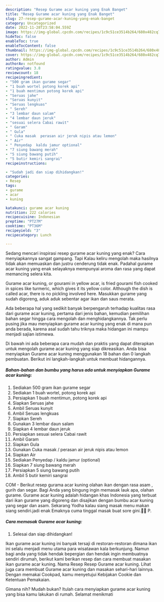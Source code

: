 ```yaml
---
description: "Resep Gurame acar kuning yang Enak Banget"
title: "Resep Gurame acar kuning yang Enak Banget"
slug: 27-resep-gurame-acar-kuning-yang-enak-banget
category: Uncategorized
date: 2022-11-28T23:58:04.559Z
image: https://img-global.cpcdn.com/recipes/1c9c51ce3514b264/680x482cq70/gurame-acar-kuning-foto-resep-utama.jpg
hideToc: false
enableToc: true
enableTocContent: false
thumbnail: https://img-global.cpcdn.com/recipes/1c9c51ce3514b264/680x482cq70/gurame-acar-kuning-foto-resep-utama.jpg
cover: https://img-global.cpcdn.com/recipes/1c9c51ce3514b264/680x482cq70/gurame-acar-kuning-foto-resep-utama.jpg
author: Admin
authorAv: notfound
ratingvalue: 3.8
reviewcount: 18
recipeingredient:
- "500 gram ikan gurame segar"
- "1 buah wortel potong korek api"
- "1 buah mentimun potong korek api"
- "Seruas jahe"
- "Seruas kunyit"
- "Seruas lengkuas"
- " Sereh"
- "3 lembar daun salam"
- "4 lembar daun jeruk"
- "sesuai selera Cabai rawit"
- " Garam"
- " Gula"
- " Cuka masak  perasan air jeruk nipis atau lemon"
- " Air"
- " Penyedap  kaldu jamur optional"
- "7 siung bawang merah"
- "5 siung bawang putih"
- "5 butir kemiri sangrai"
recipeinstructions:

- "Sudah jadi dan siap dihidangkan!"
categories:
- Resep
tags:
- gurame
- acar
- kuning

katakunci: gurame acar kuning 
nutrition: 222 calories
recipecuisine: Indonesian
preptime: "PT27M"
cooktime: "PT36M"
recipeyield: "3"
recipecategory: Lunch

---
```



Sedang mencari inspirasi resep gurame acar kuning yang enak? Cara menyiapkannya sangat gampang. Tapi Kalau keliru mengolah maka hasilnya tidak akan memuaskan dan justru cenderung tidak enak. Padahal gurame acar kuning yang enak selayaknya mempunyai aroma dan rasa yang dapat memancing selera kita.


Gurame acar kuning, or gourami in yellow acar, is fried gourami fish cooked in spices like turmeric, which gives it its yellow color. Although the dish is called acar, there is no pickling involved here. Masukkan gurame yang sudah digoreng, aduk aduk sebentar agar ikan dan saus merata.

Ada beberapa hal yang sedikit banyak berpengaruh terhadap kualitas rasa dari gurame acar kuning, pertama dari jenis bahan, kemudian pemilihan bahan segar hingga cara mengolah dan menghidangkannya. Tak perlu pusing jika mau menyiapkan gurame acar kuning yang enak di mana pun anda berada, karena asal sudah tahu triknya maka hidangan ini mampu menjadi sajian istimewa.


Di bawah ini ada beberapa cara mudah dan praktis yang dapat diterapkan untuk mengolah gurame acar kuning yang siap dikreasikan. Anda bisa menyiapkan Gurame acar kuning menggunakan 18 bahan dan 0 langkah pembuatan. Berikut ini langkah-langkah untuk membuat hidangannya.

<!--inarticleads1-->

##### Bahan-bahan dan bumbu yang harus ada untuk menyiapkan Gurame acar kuning:

1. Sediakan 500 gram ikan gurame segar
1. Sediakan 1 buah wortel, potong korek api
1. Persiapkan 1 buah mentimun, potong korek api
1. Siapkan Seruas jahe
1. Ambil Seruas kunyit
1. Ambil Seruas lengkuas
1. Siapkan  Sereh
1. Gunakan 3 lembar daun salam
1. Siapkan 4 lembar daun jeruk
1. Persiapkan sesuai selera Cabai rawit
1. Ambil  Garam
1. Siapkan  Gula
1. Gunakan  Cuka masak / perasan air jeruk nipis atau lemon
1. Siapkan  Air
1. Sediakan  Penyedap / kaldu jamur (optional)
1. Siapkan 7 siung bawang merah
1. Persiapkan 5 siung bawang putih
1. Ambil 5 butir kemiri sangrai


COM - Berikut resep gurama acar kuning olahan ikan dengan rasa asam , gurih dan segar. Bagi Anda yang bingung ingin memasak lauk apa, olahan gurame. Gurame acar kuning adalah hidangan khas Indonesia yang terbuat dari ikan gurame yang digoreng dan disajikan dengan bumbu acar kuning yang segar dan asam. Sekarang Yodha kalau siang masak menu makan siang sendiri.jadi enak Emaknya cuma tinggal masak buat sore gini.🤣🤣 P. 

<!--inarticleads2-->

##### Cara memasak Gurame acar kuning:


1. Selesai dan siap dihidangkan!

Ikan gurame acar kuning ini banyak tersaji di restoran-restoran dimana ikan ini selalu menjadi menu utama para wisatawan kala berkunjung. Namun bagi anda yang tidak hendak bepergian dan hendak ingin membuatnya sendiri dirumah, berikut kami berikan resep dan cara membuat masakan ikan gurame acar kuning. Nama Resep Resep Gurame acar kuning. Lihat juga cara membuat Gurame acar kuning dan masakan sehari-hari lainnya. Dengan memakai Cookpad, kamu menyetujui Kebijakan Cookie dan Ketentuan Pemakaian. 

Gimana nih? Mudah bukan? Itulah cara menyiapkan gurame acar kuning yang bisa kamu lakukan di rumah. Selamat menikmati
